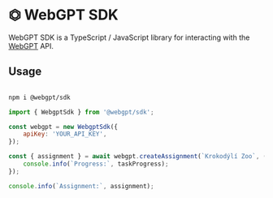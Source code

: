 # ⏣ WebGPT SDK

WebGPT SDK is a TypeScript / JavaScript library for interacting with the [WebGPT](https://webgpt.cz/) API.

## Usage

```bash

npm i @webgpt/sdk

```

```javascript
import { WebgptSdk } from '@webgpt/sdk';

const webgpt = new WebgptSdk({
    apiKey: 'YOUR_API_KEY',
});

const { assignment } = await webgpt.createAssignment(`Krokodýlí Zoo`, (taskProgress) => {
    console.info(`Progress:`, taskProgress);
});

console.info(`Assignment:`, assignment);
```
